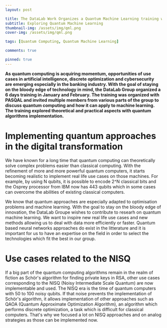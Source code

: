 ```yaml
---
layout: post

title: The DataLab Work Organizes a Quantum Machine Learning training with PASQAL
subtitle: Exploring Quantum Machine Learning
thumbnail-img: /assets/img/qml.png
cover-img: /assets/img/qml.png

tags: [Quantum Computing, Quantum Machine Learning]

comments: true

pinned: true
---
```


**As quantum computing is acquiring momentum, opportunities of use cases in
artificial intelligence, discrete optimization and cybersecurity are emerging
especially in the banking industry. With the goal of staying on the bloody edge
of technology in mind, the DataLab Group organized a 6 days training in January
and February. The training was organized with PASQAL and invited multiple
members from various parts of the group to discuss quantum computing and how it
can apply to machine learning. The training explored theoretical and practical
aspects with quantum algorithms implementation.**

# Implementing quantum approaches in the digital transformation

We have known for a long time that quantum computing can theoretically
solve complex problems easier than classical computing. With the refinement
of more and more powerful quantum computers, it starts becoming realistic
to implement real life use cases on those machines. For example, by using N
qubits, it is possible to encode 2^N classical bits and the Osprey processor
from IBM now has 443 qubits which in some cases can overcome the abilities
of existing classical computers.

We know that quantum approaches are especially adapted to optimisation
problems and machine learning. With the goal to stay on the bloody edge of
innovation, the DataLab Groupe wishes to contribute to researh on quantum
machine learning. We want to inspire new real life use cases and new
methods allowing us to deal with data more efficiently or faster. Quantum
based neural networks approaches do exist in the litterature and it is
important for us to have an expertise on the field in order to select the
technologies which fit the best in our group.

# Use cases related to the NISQ

If a big part of the quantum computing algorithms remain in the realm
of fiction as Schör's algorithm for finding private keys in RSA, other
use cases corresponding to the NISQ (Noisy Intermediate Scale Quantum)
are now implementable and used. The NISQ era is the time of quantum
computers with 50 to 100 noisy qubits. If that noise prevents
the implementation of Schör's algorithm, it allows implementation of
other approaches such as QAOA (Quantum Approximate Optimization Algorithm),
an algorithm which performs discrete optimization, a task which is
difficult for classical computers. That's why we focused a lot on NISQ
approaches and on analog strategies as those can be implemented now.

